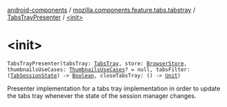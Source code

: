 [android-components](../../index.md) / [mozilla.components.feature.tabs.tabstray](../index.md) / [TabsTrayPresenter](index.md) / [&lt;init&gt;](./-init-.md)

# &lt;init&gt;

`TabsTrayPresenter(tabsTray: `[`TabsTray`](../../mozilla.components.concept.tabstray/-tabs-tray/index.md)`, store: `[`BrowserStore`](../../mozilla.components.browser.state.store/-browser-store/index.md)`, thumbnailsUseCases: `[`ThumbnailsUseCases`](../../mozilla.components.browser.thumbnails/-thumbnails-use-cases/index.md)`? = null, tabsFilter: (`[`TabSessionState`](../../mozilla.components.browser.state.state/-tab-session-state/index.md)`) -> `[`Boolean`](https://kotlinlang.org/api/latest/jvm/stdlib/kotlin/-boolean/index.html)`, closeTabsTray: () -> `[`Unit`](https://kotlinlang.org/api/latest/jvm/stdlib/kotlin/-unit/index.html)`)`

Presenter implementation for a tabs tray implementation in order to update the tabs tray whenever
the state of the session manager changes.

